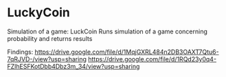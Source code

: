 # LuckyCoin
Simulation of a game: LuckCoin
Runs simulation of a game concerning probability and returns results

Findings:
https://drive.google.com/file/d/1MqjGXRL484n2DB3OAXT7Qtu6-7qRJVD-/view?usp=sharing
https://drive.google.com/file/d/1RQd23y0q4-FZlhESFKotDbb4Dbz3m_34/view?usp=sharing
